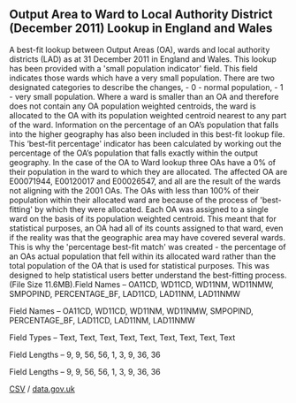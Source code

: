 ## Output Area to Ward to Local Authority District (December 2011) Lookup in England and Wales

A best-fit lookup between Output Areas (OA), wards and local authority districts (LAD) as at 31 December 2011 in England and Wales. This lookup has been provided with a 'small population indicator' field. This field indicates those wards which have a very small population. There are two designated categories to describe the changes, - 0 - normal population, - 1 - very small population. Where a ward is smaller than an OA and therefore does not contain any OA population weighted centroids, the ward is allocated to the OA with its population weighted centroid nearest to any part of the ward. Information on the percentage of an OA’s population that falls into the higher geography has also been included in this best-fit lookup file. This ‘best-fit percentage' indicator has been calculated by working out the percentage of the OA’s population that falls exactly within the output geography. In the case of the OA to Ward lookup three OAs have a 0% of their population in the ward to which they are allocated. The affected OA are E00071944, E00120017 and E00026547, and all are the result of the wards not aligning with the 2001 OAs. The OAs with less than 100% of their population within their allocated ward are because of the process of 'best-fitting' by which they were allocated. Each OA was assigned to a single ward on the basis of its population weighted centroid. This meant that for statistical purposes, an OA had all of its counts assigned to that ward, even if the reality was that the geographic area may have covered several wards. This is why the 'percentage best-fit match' was created - the percentage of an OAs actual population that fell within its allocated ward rather than the total population of the OA that is used for statistical purposes. This was designed to help statistical users better understand the best-fitting process. (File Size 11.6MB).Field Names – OA11CD, WD11CD, WD11NM, WD11NMW, SMPOPIND, PERCENTAGE\_BF, LAD11CD, LAD11NM, LAD11NMW

Field Names – OA11CD, WD11CD, WD11NM, WD11NMW, SMPOPIND, PERCENTAGE\_BF, LAD11CD, LAD11NM, LAD11NMW

Field Types – Text, Text, Text,
Text, Text, Text, Text, Text, Text

Field Lengths – 9, 9, 56, 56, 1, 3, 9, 36, 36

Field Lengths – 9, 9, 56, 56, 1, 3, 9, 36, 36

[CSV](../csv/099.csv) / [data.gov.uk](https://data.gov.uk/dataset/d4e210a8-0091-4ef3-bb89-7bb538e52a0d/output-area-to-ward-to-local-authority-district-december-2011-lookup-in-england-and-wales)

